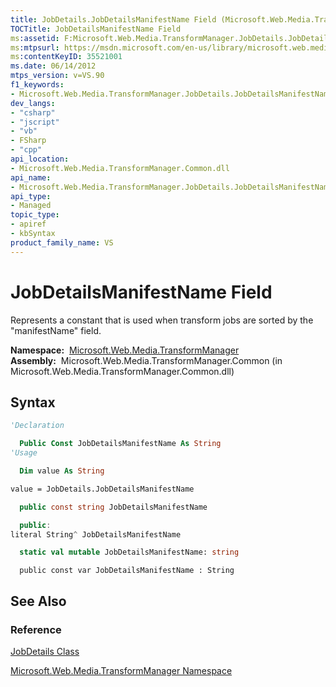 ```yaml
---
title: JobDetails.JobDetailsManifestName Field (Microsoft.Web.Media.TransformManager)
TOCTitle: JobDetailsManifestName Field
ms:assetid: F:Microsoft.Web.Media.TransformManager.JobDetails.JobDetailsManifestName
ms:mtpsurl: https://msdn.microsoft.com/en-us/library/microsoft.web.media.transformmanager.jobdetails.jobdetailsmanifestname(v=VS.90)
ms:contentKeyID: 35521001
ms.date: 06/14/2012
mtps_version: v=VS.90
f1_keywords:
- Microsoft.Web.Media.TransformManager.JobDetails.JobDetailsManifestName
dev_langs:
- "csharp"
- "jscript"
- "vb"
- FSharp
- "cpp"
api_location:
- Microsoft.Web.Media.TransformManager.Common.dll
api_name:
- Microsoft.Web.Media.TransformManager.JobDetails.JobDetailsManifestName
api_type:
- Managed
topic_type:
- apiref
- kbSyntax
product_family_name: VS
---
```


# JobDetailsManifestName Field

Represents a constant that is used when transform jobs are sorted by the "manifestName" field.

**Namespace:**  [Microsoft.Web.Media.TransformManager](microsoft-web-media-transformmanager-namespace.md)  
**Assembly:**  Microsoft.Web.Media.TransformManager.Common (in Microsoft.Web.Media.TransformManager.Common.dll)

## Syntax

```vb
'Declaration

  Public Const JobDetailsManifestName As String
'Usage

  Dim value As String

value = JobDetails.JobDetailsManifestName
```

```csharp
  public const string JobDetailsManifestName
```

```cpp
  public:
literal String^ JobDetailsManifestName
```

``` fsharp
  static val mutable JobDetailsManifestName: string
```

```jscript
  public const var JobDetailsManifestName : String
```

## See Also

### Reference

[JobDetails Class](jobdetails-class-microsoft-web-media-transformmanager.md)

[Microsoft.Web.Media.TransformManager Namespace](microsoft-web-media-transformmanager-namespace.md)


